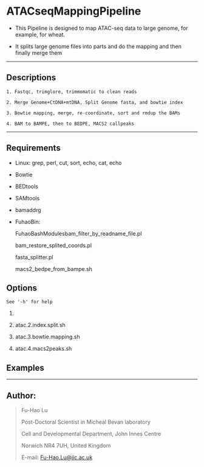 # ATACseqMappingPipeline

*    This Pipeline is designed to map ATAC-seq data to large genome, for example, for wheat.

*    It splits large genome files into parts and do the mapping and then finally merge them

---

## Descriptions

    1. Fastqc, trimglore, trimmomatic to clean reads

    2. Merge Genome+CtDNA+mtDNA, Split Genome fasta, and bowtie index

    3. Bowtie mapping, merge, re-coordinate, sort and rmdup the BAMs

    4. BAM to BAMPE, then to BEDPE, MACS2 callpeaks

---

## Requirements

* Linux: grep, perl, cut, sort, echo, cat, echo

* Bowtie

* BEDtools

* SAMtools

* bamaddrg

* FuhaoBin: 

    FuhaoBashModulesbam_filter_by_readname_file.pl

    bam_restore_splited_coords.pl

    fasta_splitter.pl

    macs2_bedpe_from_bampe.sh


## Options

    See '-h' for help

1. 

2. atac.2.index.split.sh

3. atac.3.bowtie.mapping.sh

4. atac.4.macs2peaks.sh


## Examples

---

## Author:
>
>  Fu-Hao Lu
>
>  Post-Doctoral Scientist in Micheal Bevan laboratory
>
>  Cell and Developmental Department, John Innes Centre
>
>  Norwich NR4 7UH, United Kingdom
>
>  E-mail: Fu-Hao.Lu@jic.ac.uk
